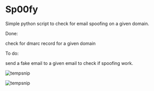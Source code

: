 # Sp00fy
Simple python script to check for email spoofing on a given domain.

Done:

check for dmarc record for a given domain

To do:

send a fake email to a given email to check if spoofing work.

![tempsnip](https://user-images.githubusercontent.com/40497633/173594850-7715522f-4c6c-4cae-a18a-0c8d9ec5feae.png)

![tempsnip](https://user-images.githubusercontent.com/40497633/173595580-9fea5ca5-d811-46ae-ae0f-2053d19a748a.png)
